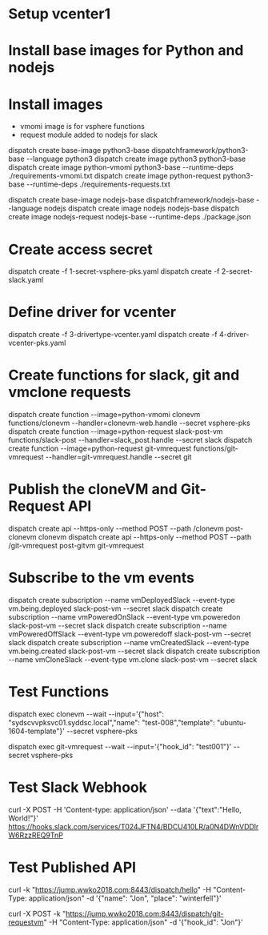 # Setup vcenter1

# Install base images for Python and nodejs

# Install images
- vmomi image is for vsphere functions
- request module added to nodejs for slack

dispatch create base-image python3-base dispatchframework/python3-base --language python3
dispatch create image python3 python3-base
dispatch create image python-vmomi python3-base --runtime-deps ./requirements-vmomi.txt
dispatch create image python-request python3-base --runtime-deps ./requirements-requests.txt

dispatch create base-image nodejs-base dispatchframework/nodejs-base --language nodejs
dispatch create image nodejs nodejs-base
dispatch create image nodejs-request nodejs-base --runtime-deps ./package.json

# Create access secret
dispatch create -f 1-secret-vsphere-pks.yaml
dispatch create -f 2-secret-slack.yaml


# Define driver for vcenter
dispatch create -f 3-drivertype-vcenter.yaml
dispatch create -f 4-driver-vcenter-pks.yaml

# Create functions for slack, git and vmclone requests

dispatch create function --image=python-vmomi clonevm functions/clonevm --handler=clonevm-web.handle --secret vsphere-pks
dispatch create function --image=python-request slack-post-vm functions/slack-post --handler=slack_post.handle --secret slack
dispatch create function --image=python-request git-vmrequest functions/git-vmrequest --handler=git-vmrequest.handle --secret git

# Publish the cloneVM and Git-Request API

dispatch create api --https-only --method POST --path /clonevm post-clonevm clonevm
dispatch create api --https-only --method POST --path /git-vmrequest post-gitvm git-vmrequest

# Subscribe to the vm events

dispatch create subscription --name vmDeployedSlack --event-type vm.being.deployed slack-post-vm --secret slack
dispatch create subscription --name vmPoweredOnSlack --event-type vm.poweredon slack-post-vm --secret slack
dispatch create subscription --name vmPoweredOffSlack --event-type vm.poweredoff slack-post-vm --secret slack
dispatch create subscription --name vmCreatedSlack --event-type vm.being.created slack-post-vm --secret slack
dispatch create subscription --name vmCloneSlack --event-type vm.clone slack-post-vm  --secret slack



# Test Functions

dispatch exec clonevm --wait --input='{"host": "sydscvvpksvc01.syddsc.local","name": "test-008","template": "ubuntu-1604-template"}' --secret vsphere-pks

dispatch exec git-vmrequest --wait --input='{"hook_id": "test001"}' --secret vsphere-pks


# Test Slack Webhook


curl -X POST -H 'Content-type: application/json' --data '{"text":"Hello, World!"}' https://hooks.slack.com/services/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

# Test Published API

curl -k "https://jump.wwko2018.com:8443/dispatch/hello" -H "Content-Type: application/json" -d '{"name": "Jon", "place": "winterfell"}'


curl -X POST -k "https://jump.wwko2018.com:8443/dispatch/git-requestvm" -H "Content-Type: application/json" -d '{"hook_id": "Jon"}'

